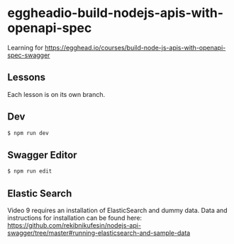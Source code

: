 # eggheadio-build-nodejs-apis-with-openapi-spec

Learning for https://egghead.io/courses/build-node-js-apis-with-openapi-spec-swagger

## Lessons

Each lesson is on its own branch.

## Dev

```bash
$ npm run dev
```

## Swagger Editor

```bash
$ npm run edit
```

## Elastic Search

Video 9 requires an installation of ElasticSearch and dummy data. Data and
instructions for installation can be found here:
https://github.com/rekibnikufesin/nodejs-api-swagger/tree/master#running-elasticsearch-and-sample-data

